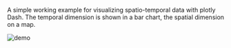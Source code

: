 A simple working example for visualizing spatio-temporal data with plotly Dash.
The temporal dimension is shown in a bar chart, the spatial dimension on a map.

![demo](https://github.com/JonathanSchubert/plotlyDash-spatioTemporal-data/blob/master/demo.gif)
